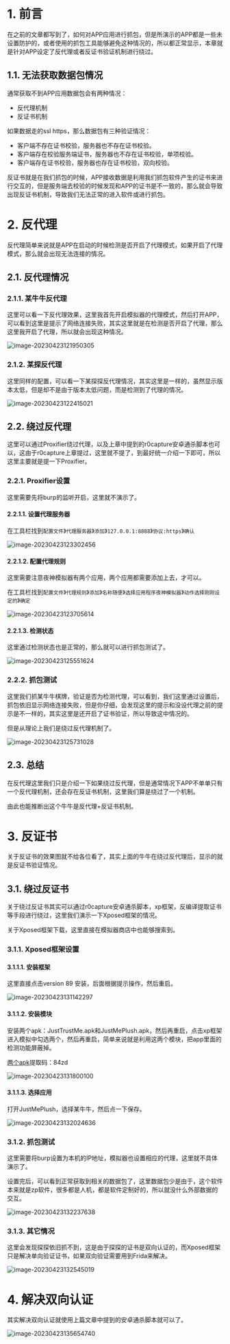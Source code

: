 # 1. 前言

在之前的文章都写到了，如何对APP应用进行抓包，但是所演示的APP都是一些未设置防护的，或者使用的抓包工具能够避免这种情况的，所以都正常显示，本章就是针对APP设定了反代理或者反证书验证机制进行绕过。

## 1.1. 无法获取数据包情况

通常获取不到APP应用数据包会有两种情况：

- 反代理机制
- 反证书机制

如果数据走的ssl https，那么数据包有三种验证情况：

- 客户端不存在证书校验，服务器也不存在证书校验。
- 客户端存在校验服务端证书，服务器也不存在证书校验，单项校验。
- 客户端存在证书校验，服务器也存在证书校验，双向校验。

反证书就是在我们抓包的时候，APP接收数据是利用我们抓包软件产生的证书来进行交互的，但是服务端去校验的时候发现和APP的证书是不一致的，那么就会导致出现反证书机制，导致我们无法正常的进入软件或进行抓包。

# 2. 反代理

反代理简单来说就是APP在启动的时候检测是否开启了代理模式，如果开启了代理模式，那么就会出现无法连接的情况。

## 2.1. 反代理情况

### 2.1.1. 某牛牛反代理

这里可以看一下反代理效果，这里我首先开启模拟器的代理模式，然后打开APP，可以看到这里是提示了网络连接失败，其实这里就是在检测是否开启了代理，那么这里我开启了代理，所以就会出现这种情况。

![image-20230423121950305](assets/XvH29BUY6aoGryt.png)

### 2.1.2. 某探反代理

这里同样的配置，可以看一下某探探反代理情况，其实这里是一样的，虽然显示版本太低，但是却不是由于版本太低问题，而是检测到了代理的情况。

![image-20230423122415021](https://s2.loli.net/2023/04/23/2XxrvAWj1ToiYaP.png)

## 2.2. 绕过反代理

这里可以通过Proxifier绕过代理，以及上章中提到的r0capture安卓通杀脚本也可以，这由于r0capture上章提过，这里就不提了，到最好统一介绍一下即可，所以这里主要就是提一下Proxifier。

### 2.2.1. Proxifier设置

这里需要先将burp的监听开启，这里就不演示了。

#### 2.2.1.1. 设置代理服务器

在工具栏找到`配置文件`》`代理服务器`》`添加`》`127.0.0.1:8888`》`协议:https`》`确认`

![image-20230423123302456](https://s2.loli.net/2023/04/23/B9hGvQCLNoKjcaJ.png)

#### 2.2.1.2. 配置代理规则

这里需要注意夜神模拟器有两个应用，两个应用都需要添加上去，才可以。

在工具栏找到`配置文件`》`代理规则`》`添加`》`名称随便`》`选择应用程序夜神模拟器`》`动作选择刚刚设定的`》`确定`

![image-20230423123705614](assets/kYC5HvZ3eboK4i9.png)

#### 2.2.1.3. 检测状态

这里通过检测状态也是正常的，那么就可以进行抓包测试了。

![image-20230423125551624](assets/pzcmuK8XsahQRqO.png)

### 2.2.2. 抓包测试

这里我们抓某牛牛棋牌，验证是否为检测代理，可以看到，我们这里通过设置后，抓包依旧显示网络连接失败，但是你仔细，会发现这里的提示和没设代理之前的提示是不一样的，其实这里是还开启了证书验证，所以导致这中情况的。

但是从理论上我们是绕过反代理机制了。

![image-20230423125731028](assets/U5dYADjQrpPzKs1.png)

## 2.3. 总结

在反代理这里我们只是介绍一下如果绕过反代理，但是通常情况下APP不单单只有一个反代理机制，还会存在反证书机制，这里我们算是绕过了一个机制。

由此也能推断出这个牛牛是反代理+反证书机制。

# 3. 反证书

关于反证书的效果图就不给各位看了，其实上面的牛牛在绕过反代理后，显示的就是反证书验证情况。

## 3.1. 绕过反证书

关于绕过反证书其实可以通过r0capture安卓通杀脚本，xp框架，反编译提取证书等手段进行绕过，这里我们演示一下Xposed框架的情况。

关于Xposed框架下载，这里直接在模拟器商店中也能够搜索到。

### 3.1.1. Xposed框架设置

#### 3.1.1.1. 安装框架

这里直接点击version 89 安装，后面根据提示操作，然后重启。

![image-20230423131142297](assets/C7xbhHItgXMlqNz.png)

#### 3.1.1.2. 安装模块

安装两个apk：JustTrustMe.apk和JustMePlush.apk，然后再重启，点击xp框架进入模拟中勾选两个，然后再重启，简单来说就是利用这两个模块，把app里面的检测功能屏蔽掉。

[两个apk](https://pan.baidu.com/s/1IO69x6td8D1aiACJb8hkJQ?pwd=84zd)提取码：84zd 

![image-20230423131800100](assets/wvi6zPapcORQnBK.png)

#### 3.1.1.3. 选择应用

打开JustMePlush，选择某牛牛，然后点一下保存。

![image-20230423132024636](assets/5wzKmdQlYcMiJCh.png)

### 3.1.2. 抓包测试

这里需要将burp设置为本机的IP地址，模拟器也设置相应的代理，这里就不具体演示了。

设置完后，可以看到正常获取到相关的数据包了，这里数据包少是由于，这个软件本来就是zp软件，很多都是人机，都是软件定制好的，所以就没什么外部数据的交互。

![image-20230423132237638](assets/CmB2AFXSf7ayd1w.png)

### 3.1.3. 其它情况

这里会发现探探依旧抓不到，这是由于探探的证书是双向认证的，而Xposed框架只是解决单向验证证书，如果双向验证需要用到Frida来解决。

![image-20230423132545019](assets/zgkGUNIBq2A7RnP.png)

# 4. 解决双向认证

其实解决双向认证就使用上篇文章中提到的安卓通杀脚本就可以了。

![image-20230423135654740](https://s2.loli.net/2023/04/23/JvwqIga8LVAQ95r.png)